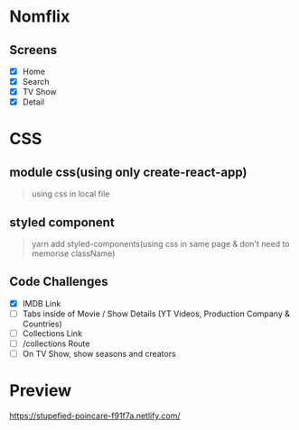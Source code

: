 # Nomflix

## Screens
- [X] Home
- [X] Search
- [X] TV Show
- [X] Detail

# CSS
## module css(using only create-react-app)
> using css in local file

## styled component
> yarn add styled-components(using css in same page & don't need to memorise className)



## Code Challenges

- [X] IMDB Link
- [ ] Tabs inside of Movie / Show Details (YT Videos, Production Company & Countries)
- [ ] Collections Link
- [ ] /collections Route
- [ ] On TV Show, show seasons and creators

# Preview
https://stupefied-poincare-f91f7a.netlify.com/
